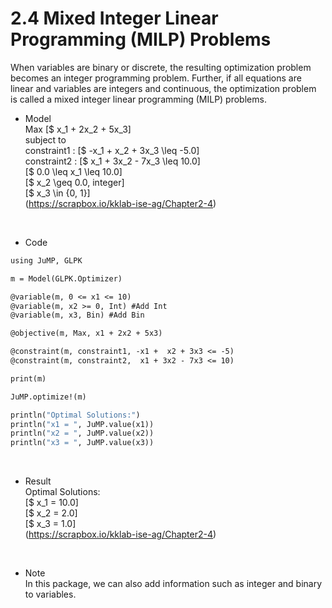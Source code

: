 # 2.4 Mixed Integer Linear Programming (MILP) Problems
When variables are binary or discrete, the resulting optimization problem becomes an integer programming problem. Further, if all equations are linear and variables are integers and continuous, the optimization problem is called a mixed integer linear programming (MILP) problems.  

- Model  
Max [$ x_1 + 2x_2 + 5x_3]  
subject to  
constraint1 : [$ -x_1 + x_2 + 3x_3 \leq -5.0]  
constraint2 : [$ x_1 + 3x_2 - 7x_3 \leq 10.0]  
[$ 0.0 \leq x_1 \leq 10.0]  
[$ x_2 \geq 0.0, integer]  
[$ x_3 \in {0, 1}]  
(https://scrapbox.io/kklab-ise-ag/Chapter2-4)  
<br>

- Code  
```julia:2.4
using JuMP, GLPK

m = Model(GLPK.Optimizer)

@variable(m, 0 <= x1 <= 10)
@variable(m, x2 >= 0, Int) #Add Int
@variable(m, x3, Bin) #Add Bin

@objective(m, Max, x1 + 2x2 + 5x3)

@constraint(m, constraint1, -x1 +  x2 + 3x3 <= -5)
@constraint(m, constraint2,  x1 + 3x2 - 7x3 <= 10)

print(m)

JuMP.optimize!(m)

println("Optimal Solutions:")
println("x1 = ", JuMP.value(x1))
println("x2 = ", JuMP.value(x2))
println("x3 = ", JuMP.value(x3))
```
<br>

- Result  
Optimal Solutions:  
[$ x_1 = 10.0]  
[$ x_2 = 2.0]  
[$ x_3 = 1.0]  
(https://scrapbox.io/kklab-ise-ag/Chapter2-4)  
<br>

- Note  
In this package, we can also add information such as integer and binary to variables.